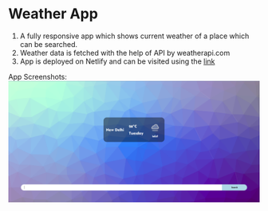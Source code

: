 # Weather App

1. A fully responsive app which shows current weather of a place which can be searched.
2. Weather data is fetched with the help of API by weatherapi.com
3. App is deployed on Netlify and can be visited using the [link](https://benevolent-gaufre-5511a3.netlify.app/)

App Screenshots:
![Error](image.png)
